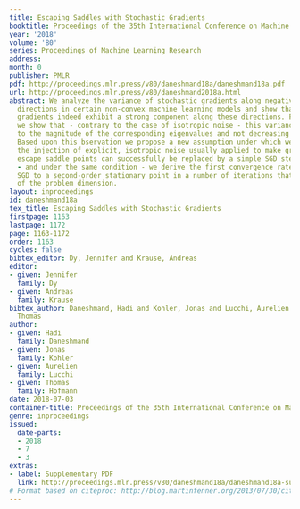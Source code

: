 ```yaml
---
title: Escaping Saddles with Stochastic Gradients
booktitle: Proceedings of the 35th International Conference on Machine Learning
year: '2018'
volume: '80'
series: Proceedings of Machine Learning Research
address: 
month: 0
publisher: PMLR
pdf: http://proceedings.mlr.press/v80/daneshmand18a/daneshmand18a.pdf
url: http://proceedings.mlr.press/v80/daneshmand2018a.html
abstract: We analyze the variance of stochastic gradients along negative curvature
  directions in certain non-convex machine learning models and show that stochastic
  gradients indeed exhibit a strong component along these directions. Furthermore,
  we show that - contrary to the case of isotropic noise - this variance is proportional
  to the magnitude of the corresponding eigenvalues and not decreasing in the dimensionality.
  Based upon this bservation we propose a new assumption under which we show that
  the injection of explicit, isotropic noise usually applied to make gradient descent
  escape saddle points can successfully be replaced by a simple SGD step. Additionally
  - and under the same condition - we derive the first convergence rate for plain
  SGD to a second-order stationary point in a number of iterations that is independent
  of the problem dimension.
layout: inproceedings
id: daneshmand18a
tex_title: Escaping Saddles with Stochastic Gradients
firstpage: 1163
lastpage: 1172
page: 1163-1172
order: 1163
cycles: false
bibtex_editor: Dy, Jennifer and Krause, Andreas
editor:
- given: Jennifer
  family: Dy
- given: Andreas
  family: Krause
bibtex_author: Daneshmand, Hadi and Kohler, Jonas and Lucchi, Aurelien and Hofmann,
  Thomas
author:
- given: Hadi
  family: Daneshmand
- given: Jonas
  family: Kohler
- given: Aurelien
  family: Lucchi
- given: Thomas
  family: Hofmann
date: 2018-07-03
container-title: Proceedings of the 35th International Conference on Machine Learning
genre: inproceedings
issued:
  date-parts:
  - 2018
  - 7
  - 3
extras:
- label: Supplementary PDF
  link: http://proceedings.mlr.press/v80/daneshmand18a/daneshmand18a-supp.pdf
# Format based on citeproc: http://blog.martinfenner.org/2013/07/30/citeproc-yaml-for-bibliographies/
---
```

